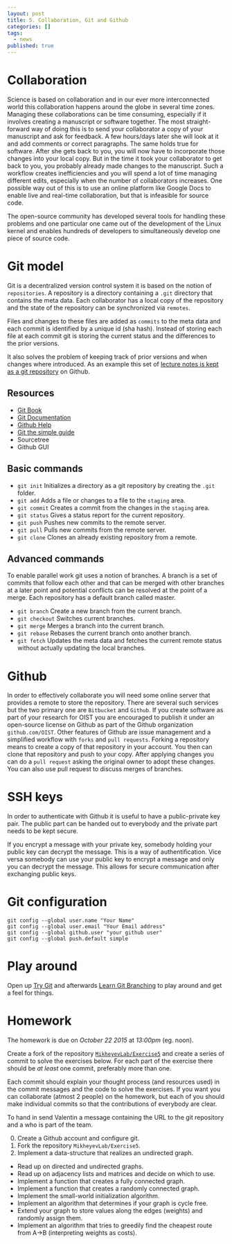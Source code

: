 ```yaml
---
layout: post
title: 5. Collaboration, Git and Github
categories: []
tags:
  - news
published: true
---
```


# Collaboration
Science is based on collaboration and in our ever more interconnected world this collaboration happens around the globe in several time zones. Managing these collaborations can be time consuming, especially if it involves creating a manuscript or software together. The most straight-forward way of doing this is to send your collaborator a copy of your manuscript and ask for feedback. A few hours/days later she will look at it and add comments or correct paragraphs. The same holds true for software. After she gets back to you, you will now have to incorporate those changes into your local copy. But in the time it took your collaborator to get back to you, you probably already made changes to the manuscript.
Such a workflow creates inefficiencies and you will spend a lot of time managing different edits, especially when the number of collaborators increases.
One possible way out of this is to use an online platform like Google Docs to enable live and real-time collaboration, but that is infeasible for source code.

The open-source community has developed several tools for handling these problems and one particular one came out of the development of the Linux kernel and enables hundreds of developers to simultaneously develop one piece of source code.

# Git model
Git is a decentralized version control system it is based on the notion of `repositories`. A repository is a directory containing a `.git` directory that contains the meta data. Each collaborator has a local copy of the repository and the state of the repository can be synchronized via `remotes`.

Files and changes to these files are added as `commits` to the meta data and each commit is identified by a unique id (sha hash). Instead of storing each file at each commit git is storing the current status and the differences to the prior versions.

It also solves the problem of keeping track of prior versions and when changes where introduced. As an example this set of [lecture notes is kept as a git repository](https://github.com/MikheyevLab/Computing-Fall-2015/tree/gh-pages) on Github.

## Resources
 - [Git Book](https://git-scm.com/book/en/v2)
 - [Git Documentation](https://git-scm.com/documentation)
 - [Github Help](https://help.github.com/)
 - [Git the simple guide](http://rogerdudler.github.io/git-guide/)
 - Sourcetree
 - Github GUI

## Basic commands
- `git init` Initializes a directory as a git repository by creating the `.git` folder.
- `git add` Adds a file or changes to a file to the `staging` area.
- `git commit` Creates a commit from the changes in the `staging` area.
- `git status` Gives a status report for the current repository.
- `git push` Pushes new commits to the remote server.
- `git pull` Pulls new commits from the remote server.
- `git clone` Clones an already existing repository from a remote.

## Advanced commands
To enable parallel work git uses a notion of branches. A branch is a set of commits that follow each other and that can be merged with other branches at a later point and potential conflicts can be resolved at the point of a merge. Each repository has a default branch called master.

- `git branch` Create a new branch from the current branch.
- `git checkout` Switches current branches.
- `git merge` Merges a branch into the current branch.
- `git rebase` Rebases the current branch onto another branch.
- `git fetch` Updates the meta data and fetches the current remote status without actually updating the local branches.

# Github
In order to effectively collaborate you will need some online server that provides a remote to store the repository. There are several such services but the two primary one are `Bitbucket` and `Github`. If you create software as part of your research for OIST you are encouraged to publish it under an open-source license on Github as part of the Github organization `github.com/OIST`.
Other features of Github are issue management and a simplified workflow with `forks` and `pull requests`. Forking a repository means to create a copy of that repository in your account. You then can clone that repository and push to your copy. After applying changes you can do a `pull request` asking the original owner to adopt these changes. You can also use pull request to discuss merges of branches.

# SSH keys
In order to authenticate with Github it is useful to have a public-private key pair. The public part can be handed out to everybody and the private part needs to be kept secure.

If you encrypt a message with your private key, somebody holding your public key can decrypt the message. This is a way of authentification.
Vice versa somebody can use your public key to encrypt a message and only you can decrypt the message. This allows for secure communication after exchanging public keys.

# Git configuration

```
git config --global user.name "Your Name"
git config --global user.email "Your Email address"
git config --global github.user "your github user"
git config --global push.default simple
```

# Play around
Open up [Try Git](https://try.github.io/levels/1/challenges/1) and afterwards [Learn Git Branching](http://pcottle.github.io/learnGitBranching/) to play around and get a feel for things.


# Homework
The homework is due on *October 22 2015* at *13:00pm* (eg. noon).

Create a fork of the repository [`MikheyevLab/Exercise5`](https://github.com/MikheyevLab/Exercise5) and create a series of commit to solve the exercises below. For each part of the exercise there should be *at least* one commit, preferably more than one.

Each commit should explain your thought process (and resources used) in the commit messages and the code to solve the exercises. If you want you can collaborate (atmost 2 people) on the homework, but each of you should make individual commits so that the contributions of everybody are clear.

To hand in send Valentin a message containing the URL to the git repository and a who is part of the team.

0. Create a Github account and configure git.
1. Fork the repository `MikheyevLab/Exercise5`.
2. Implement a data-structure that realizes an undirected graph.
  - Read up on directed and undirected graphs.
  - Read up on adjacency lists and matrices and decide on which to use.
  - Implement a function that creates a fully connected graph.
  - Implement a function that creates a randomly connected graph.
  - Implement the small-world initialization algorithm.
  - Implement an algorithm that determines if your graph is cycle free.
  - Extend your graph to store values along the edges (weights) and randomly assign them.
  - Implement an algorithm that tries to greedily find the cheapest route from A->B (interpreting weights as costs).
